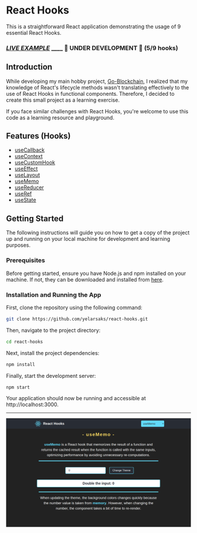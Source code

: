 

# React Hooks

This is a straightforward React application demonstrating the usage of 9 essential React Hooks.



### [*LIVE EXAMPLE*](https://elarsaks.github.io/react-hooks/) ____ 🚧 UNDER DEVELOPMENT 🚧 (5/9 hooks)

## Introduction

While developing my main hobby project, [Go-Blockchain](https://github.com/elarsaks/Go-blockchain), I realized that my knowledge of React's lifecycle methods wasn't translating effectively to the use of React Hooks in functional components. Therefore, I decided to create this small project as a learning exercise. 

If you face similar challenges with React Hooks, you're welcome to use this code as a learning resource and playground.

## Features (Hooks)

- [useCallback](https://react.dev/reference/react/useCallback)
- [useContext](https://react.dev/reference/react/useContext)
- [useCustomHook](https://react.dev/reference/react/useCustomHook)
- [useEffect](https://react.dev/reference/react/useEffect)
- [useLayout](https://react.dev/reference/react/useLayout)
- [useMemo](https://react.dev/reference/react/useMemo)
- [useReducer](https://react.dev/reference/react/useReducer)
- [useRef](https://react.dev/reference/react/useRef)
- [useState](https://react.dev/reference/react/useState)


## Getting Started

The following instructions will guide you on how to get a copy of the project up and running on your local machine for development and learning purposes.

### Prerequisites

Before getting started, ensure you have Node.js and npm installed on your machine. If not, they can be downloaded and installed from [here](https://nodejs.org/).

### Installation and Running the App

First, clone the repository using the following command:

```bash
git clone https://github.com/yelarsaks/react-hooks.git
```

Then, navigate to the project directory:
```bash
cd react-hooks
```

Next, install the project dependencies:
```bash
npm install
```

Finally, start the development server:
```bash
npm start
```

Your application should now be running and accessible at http://localhost:3000.  

------
![Topology Diagram](https://github.com/elarsaks/react-hooks/blob/main/public/some.png)
